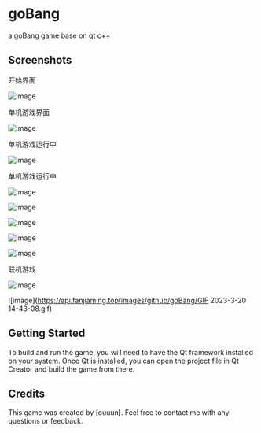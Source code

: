 # goBang
a goBang game base on qt c++




## Screenshots

开始界面

![image](https://api.fanjiaming.top/images/github/goBang/1.png)

单机游戏界面

![image](https://api.fanjiaming.top/images/github/goBang/2.png)

单机游戏运行中

![image](https://api.fanjiaming.top/images/github/goBang/3.png)


单机游戏运行中

![image](https://api.fanjiaming.top/images/github/goBang/3.png)

![image](https://api.fanjiaming.top/images/github/goBang/4.png)

![image](https://api.fanjiaming.top/images/github/goBang/5.png)

![image](https://api.fanjiaming.top/images/github/goBang/7.png)

![image](https://api.fanjiaming.top/images/github/goBang/8.png)

联机游戏

![image](https://api.fanjiaming.top/images/github/goBang/9.png)

![image](https://api.fanjiaming.top/images/github/goBang/GIF 2023-3-20 14-43-08.gif)


## Getting Started

To build and run the game, you will need to have the Qt framework installed on your system. Once Qt is installed, you can open the project file in Qt Creator and build the game from there.

## Credits

This game was created by [ouuun]. Feel free to contact me with any questions or feedback.
